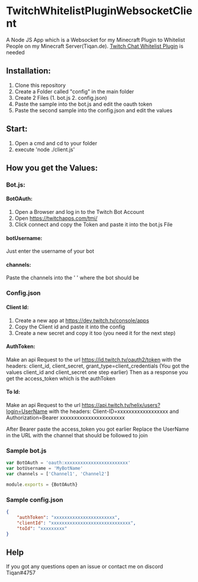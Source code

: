 # TwitchWhitelistPluginWebsocketClient
A Node JS App which is a Websocket for my Minecraft Plugin to Whitelist People on my Minecraft Server(Tiqan.de). [Twitch Chat Whitelist Plugin](https://github.com/Tiqan/TwitchWhitelistPlugin) is needed


## Installation:
1. Clone this repository
2. Create a Folder called "config" in the main folder
3. Create 2 Files (1. bot.js 2. config.json)
4. Paste the sample into the bot.js and edit the oauth token
5. Paste the second sample into the config.json and edit the values

## Start:
1. Open a cmd and cd to your folder
2. execute 'node ./client.js'

## How you get the Values:

### Bot.js:
#### BotOAuth:
1. Open a Browser and log in to the Twitch Bot Account
2. Open https://twitchapps.com/tmi/
3. Click connect and copy the Token and paste it into the bot.js File
#### botUsername:
Just enter the username of your bot
#### channels:
Paste the channels into the ' ' where the bot should be

### Config.json
#### Client Id:
1. Create a new app at https://dev.twitch.tv/console/apps
2. Copy the Client id and paste it into the config
3. Create a new secret and copy it too (you need it for the next step)

#### AuthToken:
Make an api Request to the url https://id.twitch.tv/oauth2/token with the headers: client_id, client_secret, grant_type=client_credentials
(You got the values client_id and client_secret one step earlier)
Then as a response you get the access_token which is the authToken
#### To Id:
Make an api Request to the url https://api.twitch.tv/helix/users?login=UserName with the headers: Client-ID=xxxxxxxxxxxxxxxxxx
and Authorization=Bearer xxxxxxxxxxxxxxxxxxxxxxx 

After Bearer paste the access_token you got earlier
Replace the UserName in the URL with the channel that should be followed to join



### Sample bot.js
```js
var BotOAuth = 'oauth:xxxxxxxxxxxxxxxxxxxxxxxx'
var botUsername = 'MyBotName'
var channels = ['Channel1', 'Channel2']

module.exports = {BotOAuth}
```

### Sample config.json
```json
{
    "authToken": "xxxxxxxxxxxxxxxxxxxxxxx",
    "clientId": "xxxxxxxxxxxxxxxxxxxxxxxxxxxxxx",
    "toId": "xxxxxxxxx"
}
```

## Help
If you got any questions open an issue or contact me on discord Tiqan#4757
